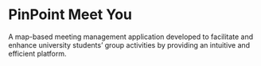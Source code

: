 # PinPoint Meet You  
A map-based meeting management application developed to facilitate and enhance university students’ group activities by providing an intuitive and efficient platform.

